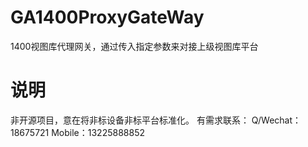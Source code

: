 # GA1400ProxyGateWay
1400视图库代理网关，通过传入指定参数来对接上级视图库平台

# 说明
非开源项目，意在将非标设备非标平台标准化。 
有需求联系： 
Q/Wechat： 18675721 
Mobile：13225888852 
